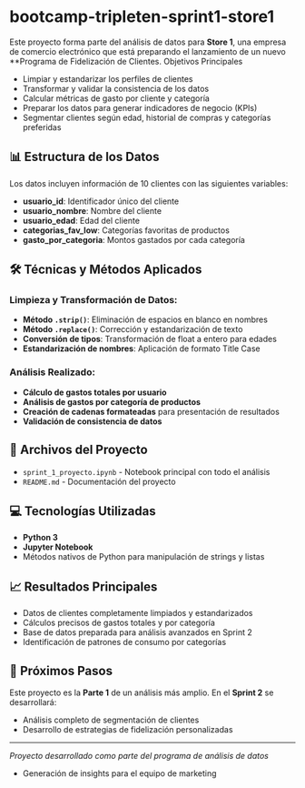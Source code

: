 # bootcamp-tripleten-sprint1-store1
Este proyecto forma parte del análisis de datos para **Store 1**, una empresa de comercio electrónico que está preparando el lanzamiento de un nuevo **Programa de Fidelización de Clientes.
Objetivos Principales

- Limpiar y estandarizar los perfiles de clientes
- Transformar y validar la consistencia de los datos
- Calcular métricas de gasto por cliente y categoría
- Preparar los datos para generar indicadores de negocio (KPIs)
- Segmentar clientes según edad, historial de compras y categorías preferidas

## 📊 Estructura de los Datos

Los datos incluyen información de 10 clientes con las siguientes variables:

- **usuario_id**: Identificador único del cliente
- **usuario_nombre**: Nombre del cliente
- **usuario_edad**: Edad del cliente
- **categorias_fav_low**: Categorías favoritas de productos
- **gasto_por_categoria**: Montos gastados por cada categoría

## 🛠️ Técnicas y Métodos Aplicados

### Limpieza y Transformación de Datos:
- **Método `.strip()`**: Eliminación de espacios en blanco en nombres
- **Método `.replace()`**: Corrección y estandarización de texto
- **Conversión de tipos**: Transformación de float a entero para edades
- **Estandarización de nombres**: Aplicación de formato Title Case

### Análisis Realizado:
- **Cálculo de gastos totales por usuario**
- **Análisis de gastos por categoría de productos**
- **Creación de cadenas formateadas** para presentación de resultados
- **Validación de consistencia de datos**

## 📁 Archivos del Proyecto

- `sprint_1_proyecto.ipynb` - Notebook principal con todo el análisis
- `README.md` - Documentación del proyecto

## 💻 Tecnologías Utilizadas

- **Python 3**
- **Jupyter Notebook**
- Métodos nativos de Python para manipulación de strings y listas

## 📈 Resultados Principales

- Datos de clientes completamente limpiados y estandarizados
- Cálculos precisos de gastos totales y por categoría
- Base de datos preparada para análisis avanzados en Sprint 2
- Identificación de patrones de consumo por categorías


## 🚀 Próximos Pasos

Este proyecto es la **Parte 1** de un análisis más amplio. En el **Sprint 2** se desarrollará:
- Análisis completo de segmentación de clientes
-  Desarrollo de estrategias de fidelización personalizadas

---
*Proyecto desarrollado como parte del programa de análisis de datos*
- Generación de insights para el equipo de marketing
